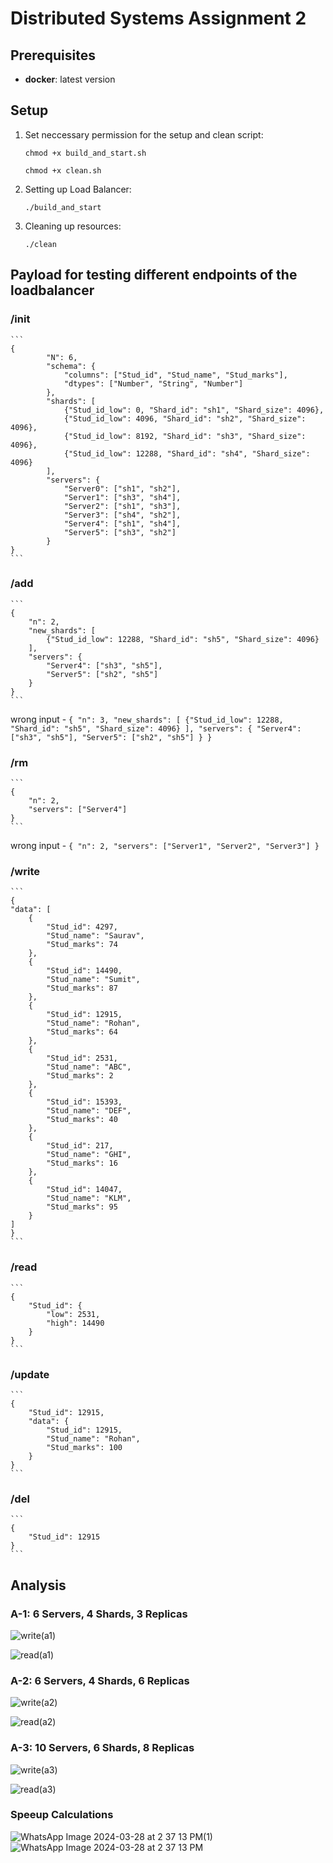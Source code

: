 # Distributed Systems Assignment 2

## Prerequisites

- **docker**: latest version


## Setup

1. Set neccessary permission for the setup and clean script:
   ```
   chmod +x build_and_start.sh 
   ```

   ```
   chmod +x clean.sh 
   ```

2. Setting up Load Balancer:
   ```
   ./build_and_start
   ```

2. Cleaning up resources:
   ```
   ./clean
   ```

## Payload for testing different endpoints of the loadbalancer

### /init

    ```
    {
            "N": 6,
            "schema": {
                "columns": ["Stud_id", "Stud_name", "Stud_marks"],
                "dtypes": ["Number", "String", "Number"]
            },
            "shards": [
                {"Stud_id_low": 0, "Shard_id": "sh1", "Shard_size": 4096},
                {"Stud_id_low": 4096, "Shard_id": "sh2", "Shard_size": 4096},
                {"Stud_id_low": 8192, "Shard_id": "sh3", "Shard_size": 4096},
                {"Stud_id_low": 12288, "Shard_id": "sh4", "Shard_size": 4096}
            ],
            "servers": {
                "Server0": ["sh1", "sh2"],
                "Server1": ["sh3", "sh4"],
                "Server2": ["sh1", "sh3"],
                "Server3": ["sh4", "sh2"],
                "Server4": ["sh1", "sh4"],
                "Server5": ["sh3", "sh2"]
            }
    }
    ```
    

### /add 

    ```
    {
        "n": 2,
        "new_shards": [
            {"Stud_id_low": 12288, "Shard_id": "sh5", "Shard_size": 4096}
        ],
        "servers": {
            "Server4": ["sh3", "sh5"],
            "Server5": ["sh2", "sh5"]
        }
    }
    ```

wrong input - 
    ```
    {
        "n": 3,
        "new_shards": [
            {"Stud_id_low": 12288, "Shard_id": "sh5", "Shard_size": 4096}
        ],
        "servers": {
            "Server4": ["sh3", "sh5"],
            "Server5": ["sh2", "sh5"]
        }
    }
    ```

### /rm

    ```
    {
        "n": 2,
        "servers": ["Server4"]
    }
    ```

wrong input - 
    ```
    {
        "n": 2,
        "servers": ["Server1", "Server2", "Server3"]
    }
    ```

### /write 

    ```
    {
    "data": [
        {
            "Stud_id": 4297,
            "Stud_name": "Saurav",
            "Stud_marks": 74
        },
        {
            "Stud_id": 14490,
            "Stud_name": "Sumit",
            "Stud_marks": 87
        },
        {
            "Stud_id": 12915,
            "Stud_name": "Rohan",
            "Stud_marks": 64
        },
        {
            "Stud_id": 2531,
            "Stud_name": "ABC",
            "Stud_marks": 2
        },
        {
            "Stud_id": 15393,
            "Stud_name": "DEF",
            "Stud_marks": 40
        },
        {
            "Stud_id": 217,
            "Stud_name": "GHI",
            "Stud_marks": 16
        },
        {
            "Stud_id": 14047,
            "Stud_name": "KLM",
            "Stud_marks": 95
        }
    ]
    }
    ```

### /read

    ```
    {
        "Stud_id": {
            "low": 2531,
            "high": 14490
        }
    }
    ```

### /update 

    ```
    {
        "Stud_id": 12915,
        "data": {
            "Stud_id": 12915,
            "Stud_name": "Rohan",
            "Stud_marks": 100
        }
    }
    ```

### /del

    ```
    {
        "Stud_id": 12915
    }
    ```


## Analysis

### A-1: 6 Servers, 4 Shards, 3 Replicas

![write(a1)](https://github.com/Rohan-18102001/Dist-Sys-A2/assets/61150756/e3ffbb2c-dc37-4c15-b1c9-fdaac78e8a13)


![read(a1)](https://github.com/Rohan-18102001/Dist-Sys-A2/assets/61150756/d0b2ac92-734d-439f-80b6-863e31f6227e)


### A-2: 6 Servers, 4 Shards, 6 Replicas

![write(a2)](https://github.com/Rohan-18102001/Dist-Sys-A2/assets/61150756/54c04f39-6cc1-4270-a749-b9587555ecc7)


![read(a2)](https://github.com/Rohan-18102001/Dist-Sys-A2/assets/61150756/2c05422e-9445-42e6-a051-aa9d8491a6b2)


### A-3: 10 Servers, 6 Shards, 8 Replicas

![write(a3)](https://github.com/Rohan-18102001/Dist-Sys-A2/assets/61150756/3907667d-fdfd-440b-8a3a-b463e69c7361)


![read(a3)](https://github.com/Rohan-18102001/Dist-Sys-A2/assets/61150756/af9a8228-9b69-41bc-a8f5-c4a8c0b579f1)

### Speeup Calculations
![WhatsApp Image 2024-03-28 at 2 37 13 PM(1)](https://github.com/Rohan-18102001/Dist-Sys-A2/assets/41463018/d541b767-86b9-47d2-8235-26e23d05a448)
![WhatsApp Image 2024-03-28 at 2 37 13 PM](https://github.com/Rohan-18102001/Dist-Sys-A2/assets/41463018/adf524cf-678e-4ab7-a7fc-d704fb53670f)
